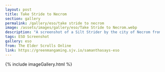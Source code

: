 ```yaml
---
layout: post
title: Take Stride to Necrom
section: gallery
permalink: /gallery/eso/take stride to necrom
image: /assets/images/gallery/eso/Take Stride to Necrom.webp
description: "A screenshot of a Silt Strider by the city of Necrom from The Elder Scrolls Online: Necrom, taken by Samantha Says."
tags: ESO Screenshot
gallery: eso
from: The Elder Scrolls Online
link: https://greenmangaming.sjv.io/samanthasays-eso
---
```

{% include imageGallery.html %}